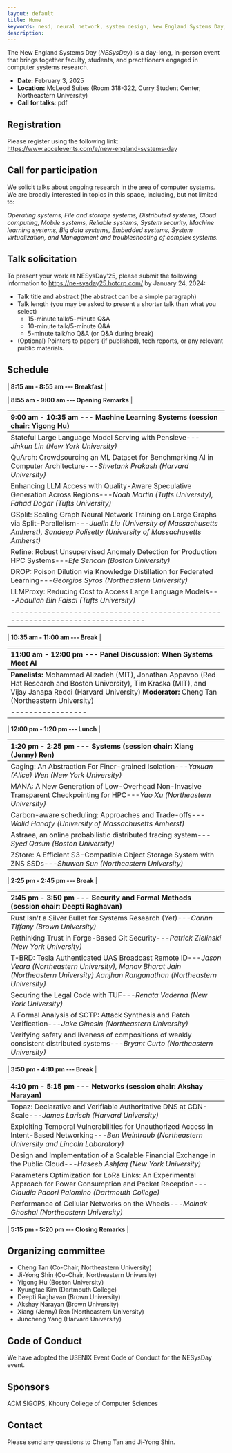 ```yaml
---
layout: default
title: Home
keywords: nesd, neural network, system design, New England Systems Day, computer systems, distributed systems, machine learning systems, cloud computing, operating systems, system security, Northeastern University, ACM SIGOPS, Khoury College
description: 
---
```



The New England Systems Day (_NESysDay_) is a day-long, in-person event that brings together faculty, students, and practitioners engaged in computer systems research.
- **Date:** February 3, 2025
- **Location:** McLeod Suites (Room 318-322, <a href="https://maps.app.goo.gl/MoVdbvNFhbsomJRaA" style="text-decoration: none;">Curry Student Center</a>, Northeastern University)  
- **Call for talks**: <a href="https://khoury-srg.github.io/nesd25/doc/nesysday25_cft.pdf" style="text-decoration: none;">pdf</a>

## Registration

Please register using the following link:
<a href="https://www.accelevents.com/e/new-england-systems-day" style="text-decoration: none;">https://www.accelevents.com/e/new-england-systems-day</a>

## Call for participation
We solicit talks about ongoing research in the area of computer systems. We are
broadly interested in topics in this space, including, but not limited to:

_Operating systems,
File and storage systems,
Distributed systems,
Cloud computing,
Mobile systems,
Reliable systems,
System security,
Machine learning systems,
Big data systems,
Embedded systems,
System virtualization,
and Management and troubleshooting of complex systems._

## Talk solicitation

To present your work at NESysDay'25, please submit the following information to
<a href="https://ne-sysday25.hotcrp.com/" style="text-decoration: none;">https://ne-sysday25.hotcrp.com/</a> by January 24, 2024:
- Talk title and abstract (the abstract can be a simple paragraph)
- Talk length (you may be asked to present a shorter talk than what you select)
  - 15-minute talk/5-minute Q&A
  - 10-minute talk/5-minute Q&A
  - 5-minute talk/no Q&A (or Q&A during break)
- (Optional) Pointers to papers (if published), tech reports, or any relevant public materials.


## Schedule

| **8:15 am - 8:55 am --- Breakfast** |

| **8:55 am - 9:00 am --- Opening Remarks** |

| 9:00 am - 10:35 am --- Machine Learning Systems (session chair: Yigong Hu) |
|:--------------------------|
| Stateful Large Language Model Serving with Pensieve---*Jinkun Lin (New York University)* |
| QuArch: Crowdsourcing an ML Dataset for Benchmarking AI in Computer Architecture---*Shvetank Prakash (Harvard University)* |
| Enhancing LLM Access with Quality-Aware Speculative Generation Across Regions---*Noah Martin (Tufts University), Fahad Dogar (Tufts University)* |
| GSplit: Scaling Graph Neural Network Training on Large Graphs via Split-Parallelism---*Juelin Liu (University of Massachusetts Amherst), Sandeep Polisetty (University of Massachusetts Amherst)* |
| Refine: Robust Unsupervised Anomaly Detection for Production HPC Systems---*Efe Sencan (Boston University)* |
| DROP: Poison Dilution via Knowledge Distillation for Federated Learning---*Georgios Syros (Northeastern University)* |
| LLMProxy: Reducing Cost to Access Large Language Models---*Abdullah Bin Faisal (Tufts University)* |
|-----------------------------------------------------------------------------|

| **10:35 am - 11:00 am --- Break** |

| 11:00 am - 12:00 pm --- Panel Discussion: When Systems Meet AI |
|:-----------------|
| **Panelists:** Mohammad Alizadeh (MIT), Jonathan Appavoo (Red Hat Research and Boston University), Tim Kraska (MIT), and Vijay Janapa Reddi (Harvard University) **Moderator:** Cheng Tan (Northeastern University)  |
|-----------------|

| **12:00 pm - 1:20 pm --- Lunch** |


| 1:20 pm - 2:25 pm --- Systems (session chair: Xiang (Jenny) Ren) |
|:--------------------------|
| Caging: An Abstraction For Finer-grained Isolation---*Yaxuan (Alice) Wen (New York University)* |
| MANA: A New Generation of Low-Overhead Non-Invasive Transparent Checkpointing for HPC---*Yao Xu (Northeastern University)* |
| Carbon-aware scheduling: Approaches and Trade-offs---*Walid Hanafy (University of Massachusetts Amherst)* |
| Astraea, an online probabilistic distributed tracing system---*Syed Qasim (Boston University)* |
| ZStore: A Efficient S3-Compatible Object Storage System with ZNS SSDs---*Shuwen Sun (Northeastern University)* |

| **2:25 pm - 2:45 pm --- Break** |

| 2:45 pm - 3:50 pm --- Security and Formal Methods (session chair: Deepti Raghavan) |
|:--------------------------|
| Rust Isn't a Silver Bullet for Systems Research (Yet)---*Corinn Tiffany (Brown University)* |
| Rethinking Trust in Forge-Based Git Security---*Patrick Zielinski (New York University)* |
| T-BRD: Tesla Authenticated UAS Broadcast Remote ID---*Jason Veara (Northeastern University), Manav Bharat Jain (Northeastern University) Aanjhan Ranganathan (Northeastern University)* |
| Securing the Legal Code with TUF---*Renata Vaderna (New York University)* |
| A Formal Analysis of SCTP: Attack Synthesis and Patch Verification---*Jake Ginesin (Northeastern University)* |
| Verifying safety and liveness of compositions of weakly consistent distributed systems---*Bryant Curto (Northeastern University)* |

| **3:50 pm - 4:10 pm --- Break** |

| 4:10 pm - 5:15 pm --- Networks (session chair: Akshay Narayan) |
|:--------------------------|
| Topaz: Declarative and Verifiable Authoritative DNS at CDN-Scale---*James Larisch (Harvard University)* |
| Exploiting Temporal Vulnerabilities for Unauthorized Access in Intent-Based Networking---*Ben Weintraub (Northeastern University and Lincoln Laboratory)* |
| Design and Implementation of a Scalable Financial Exchange in the Public Cloud---*Haseeb Ashfaq (New York University)* |
| Parameters Optimization for LoRa Links: An Experimental Approach for Power Consumption and Packet Reception---*Claudia Pacori Palomino (Dartmouth College)* |
| Performance of Cellular Networks on the Wheels---*Moinak Ghoshal (Northeastern University)* |


| **5:15 pm - 5:20 pm --- Closing Remarks** |

## Organizing committee

- Cheng Tan (Co-Chair, Northeastern University)
- Ji-Yong Shin (Co-Chair, Northeastern University)
- Yigong Hu (Boston University)
- Kyungtae Kim (Dartmouth College)
- Deepti Raghavan (Brown University)
- Akshay Narayan (Brown University)
- Xiang (Jenny) Ren (Northeastern University)
- Juncheng Yang (Harvard University)

## Code of Conduct

We have adopted the <a href="https://www.usenix.org/conferences/coc" style="text-decoration: none;">USENIX Event Code of Conduct</a> for the NESysDay event.

## Sponsors
ACM SIGOPS, Khoury College of Computer Sciences


## Contact
Please send any questions to <a href="mailto:c.tan@northeastern.edu" style="text-decoration: none;">Cheng Tan</a> and <a href="mailto:j.shin@northeastern.edu" style="text-decoration: none;">Ji-Yong Shin</a>.
